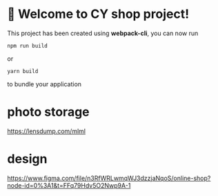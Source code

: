 # 🚀 Welcome to CY shop project!

This project has been created using **webpack-cli**, you can now run

```
npm run build
```

or

```
yarn build
```

to bundle your application

# photo storage

https://lensdump.com/mlml

# design

https://www.figma.com/file/n3RfWRLwmqWJ3dzzjaNqoS/online-shop?node-id=0%3A1&t=FFq79Hdv5O2Nwp9A-1
